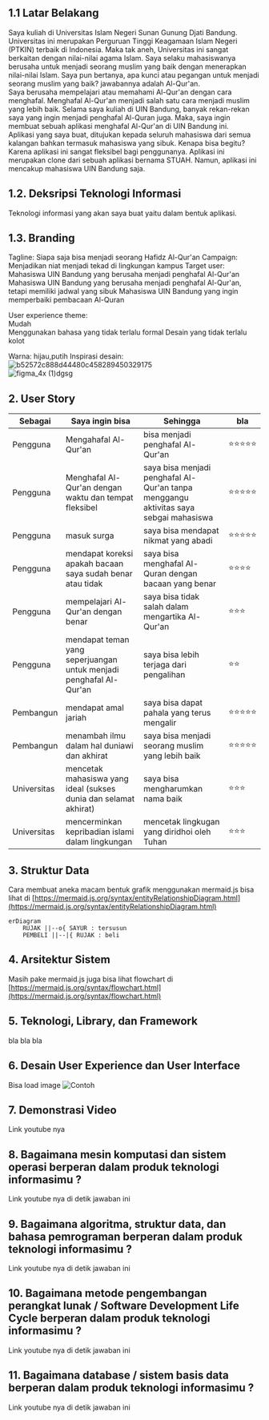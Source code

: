 ## 1.1 Latar Belakang
Saya kuliah di Universitas Islam Negeri Sunan Gunung Djati Bandung. Universitas ini merupakan Perguruan Tinggi Keagamaan Islam Negeri (PTKIN) terbaik di Indonesia. Maka tak aneh, Universitas ini sangat berkaitan dengan nilai-nilai agama Islam. Saya selaku mahasiswanya berusaha untuk menjadi seorang muslim yang baik dengan menerapkan nilai-nilai Islam. Saya pun bertanya, apa kunci atau pegangan untuk menjadi seorang muslim yang baik? jawabannya adalah Al-Qur'an.
<br>
Saya berusaha mempelajari atau memahami Al-Qur'an dengan cara menghafal. Menghafal Al-Qur'an menjadi salah satu cara menjadi muslim yang lebih baik. Selama saya kuliah di UIN Bandung, banyak rekan-rekan saya yang ingin menjadi penghafal Al-Quran juga. Maka, saya ingin membuat sebuah aplikasi menghafal Al-Qur'an di UIN Bandung ini.
<br>
Aplikasi yang saya buat, ditujukan kepada seluruh mahasiswa dari semua kalangan bahkan termasuk mahasiswa yang sibuk. Kenapa bisa begitu? Karena aplikasi ini sangat fleksibel bagi penggunanya. Aplikasi ini merupakan clone dari sebuah aplikasi bernama STUAH. Namun, aplikasi ini mencakup mahasiswa UIN Bandung saja.
<br>
## 1.2. Deksripsi Teknologi Informasi
Teknologi informasi yang akan saya buat yaitu dalam bentuk aplikasi.

## 1.3. Branding

Tagline: Siapa saja bisa menjadi seorang Hafidz Al-Qur'an
Campaign: Menjadikan niat menjadi tekad di lingkungan kampus
Target user:
Mahasiswa UIN Bandung yang berusaha menjadi penghafal Al-Qur'an
Mahasiswa UIN Bandung yang berusaha menjadi penghafal Al-Qur'an, tetapi memiliki jadwal yang sibuk
Mahasiswa UIN Bandung yang ingin memperbaiki pembacaan Al-Quran 


User experience theme:<br>
Mudah <br>
Menggunakan bahasa yang tidak terlalu formal
Desain yang tidak terlalu kolot

Warna: hijau,putih
Inspirasi desain:
<br>
![b52572c888d44480c458289450329175](https://github.com/Andimugni27/job_interview.md/assets/144541746/dc843b92-21b0-4cb7-8e5f-b2e535766137)
<br>
![figma_4x (1)dgsg](https://github.com/Andimugni27/job_interview.md/assets/144541746/2cf884bc-ccff-4cf0-a3bf-9cd1edb9cb9e)



## 2. User Story

 Sebagai | Saya ingin bisa | Sehingga | bla
---|---|---|---
 Pengguna | Mengahafal Al-Qur'an | bisa menjadi penghafal Al-Qur'an | ⭐⭐⭐⭐⭐
 Pengguna | Menghafal Al-Qur'an dengan waktu dan tempat fleksibel | saya bisa menjadi penghafal Al-Qur'an tanpa menggangu aktivitas saya sebgai mahasiswa | ⭐⭐⭐⭐⭐
 Pengguna | masuk surga | saya bisa mendapat nikmat yang abadi | ⭐⭐⭐⭐⭐
 Pengguna | mendapat koreksi apakah bacaan saya sudah benar atau tidak | saya bisa menghafal Al-Quran dengan bacaan yang benar | ⭐⭐⭐⭐
 Pengguna | mempelajari Al-Qur'an dengan benar | saya bisa tidak salah dalam mengartika Al-Qur'an | ⭐⭐⭐
 Pengguna | mendapat teman yang seperjuangan untuk menjadi penghafal Al-Qur'an | saya bisa lebih terjaga dari pengalihan | ⭐⭐
 Pembangun | mendapat amal jariah | saya bisa dapat pahala yang terus mengalir | ⭐⭐⭐⭐⭐
 Pembangun | menambah ilmu dalam hal duniawi dan akhirat | saya bisa menjadi seorang muslim yang lebih baik | ⭐⭐⭐⭐⭐
 Universitas | mencetak mahasiswa yang ideal (sukses dunia dan selamat akhirat) | saya bisa mengharumkan nama baik | ⭐⭐⭐
 Universitas | mencerminkan kepribadian islami dalam lingkungan | mencetak lingkugan yang diridhoi oleh Tuhan | ⭐⭐⭐

## 3. Struktur Data

Cara membuat aneka macam bentuk grafik menggunakan mermaid.js bisa lihat di [https://mermaid.js.org/syntax/entityRelationshipDiagram.html](https://mermaid.js.org/syntax/entityRelationshipDiagram.html) 

```mermaid
erDiagram
    RUJAK ||--o{ SAYUR : tersusun
    PEMBELI ||--|{ RUJAK : beli
```

## 4. Arsitektur Sistem

Masih pake mermaid.js juga bisa lihat flowchart di [https://mermaid.js.org/syntax/flowchart.html](https://mermaid.js.org/syntax/flowchart.html)

## 5. Teknologi, Library, dan Framework

bla bla bla

## 6. Desain User Experience dan User Interface

Bisa load image 
![Contoh](https://fastly.picsum.photos/id/318/536/354.jpg?hmac=Ixy-wle80nudIR_cmnF1iY2y6rMUH7_9sk-BP1fTpM8)

## 7. Demonstrasi Video

Link youtube nya

## 8. Bagaimana mesin komputasi dan sistem operasi berperan dalam produk teknologi informasimu ?

Link youtube nya di detik jawaban ini

## 9. Bagaimana algoritma, struktur data, dan bahasa pemrograman berperan dalam produk teknologi informasimu ?

Link youtube nya di detik jawaban ini

## 10. Bagaimana metode pengembangan perangkat lunak / Software Development Life Cycle berperan dalam produk teknologi informasimu ?

Link youtube nya di detik jawaban ini

## 11. Bagaimana database / sistem basis data berperan dalam produk teknologi informasimu ?

Link youtube nya di detik jawaban ini
